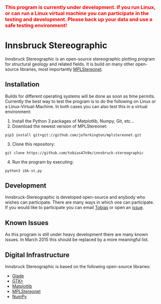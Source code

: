 ### <font color='red'>This program is currently under development. If you run Linux, or can run a Linux virtual machine you can participate in the testing and development. Please back up your data and use a safe testing environment!</font>

# Innsbruck Stereographic
Innsbruck Stereographic is an open-source stereographic plotting program for structural geology and related fields. It is build on many other open-source libraries, most importantly [MPLStereonet](https://github.com/joferkington/mplstereonet).

## Installation
Builds for different operating systems will be done as soon as time permits. Currently the best way to test the program is to do the following on Linux or a Linux-Virtual-Machine. In both cases you can also test this in a virtual environment:

1. Install the Python 3 packages of Matplotlib, Numpy, Git, etc...
2. Download the newest version of MPLStereonet:
```Shell
pip3 install git+git://github.com/joferkington/mplstereonet.git
```
3. Clone this repository:
```Shell
git clone https://github.com/tobias47n9e/innsbruck-stereographic
```
4. Run the program by executing:
```Shell
python3 ibk-st.py
```

## Development
Innsbruck-Stereographic is developed open-source and anybody who wishes can participate. There are many ways in which one can participate. If you would like to participate you can email [Tobias](https://github.com/tobias47n9e) or open an [issue](https://github.com/tobias47n9e/innsbruck-stereographic/issues).

## Known Issues
As this program is still under heavy development there are many known issues. In March 2015 this should be replaced by a more meaningful list.

## Digital Infrastructure
Innsbruck Stereographic is based on the following open-source libraries:

* [Glade](https://glade.gnome.org/)
* [GTK+](http://www.gtk.org/)
* [Matplotlib](http://matplotlib.org/)
* [MPLStereonet](https://github.com/joferkington/mplstereonet)
* [NumPy](http://www.numpy.org/)
